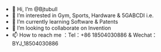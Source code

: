 - 👋 Hi, I’m @Bjtubull
- 👀 I’m interested in Gym, Sports, Hardware & 5GABCDI i.e.
- 🌱 I’m currently learning Software & Patents
- 💞️ I’m looking to collaborate on Invention
- 📫 How to reach me ：Tel：+86 18504030886 & Wechat：BYJ_18504030886

<!---
Bjtubyj/Bjtubyj is a ✨ special ✨ repository because its `README.md` (this file) appears on your GitHub profile.
You can click the Preview link to take a look at your changes.
--->
